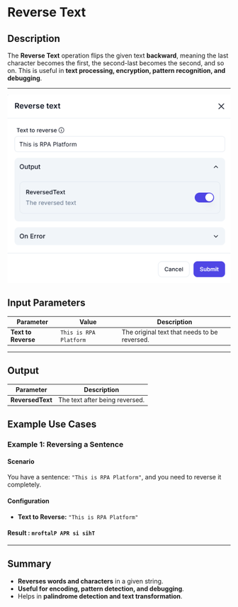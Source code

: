 # **Reverse Text**

## **Description**

The **Reverse Text** operation flips the given text **backward**, meaning the last character becomes the first, the second-last becomes the second, and so on. This is useful in **text processing, encryption, pattern recognition, and debugging**.

---

![alt text](../../assests/data-transformation/assests%20text-action/reverse-text.png)

## **Input Parameters**

| Parameter         | Value                        | Description |
|------------------|----------------------------|-------------|
| **Text to Reverse** | `This is RPA Platform`   | The original text that needs to be reversed. |

---

## **Output**

| Parameter      | Description |
|---------------|-------------|
| **ReversedText** | The text after being reversed. |


## **Example Use Cases**

### **Example 1: Reversing a Sentence**

#### **Scenario**

You have a sentence: `"This is RPA Platform"`, and you need to reverse it completely.

#### **Configuration**

- **Text to Reverse:** `"This is RPA Platform"`

#### **Result :** `mroftalP APR si sihT`

---

## **Summary**

- **Reverses words and characters** in a given string.
- **Useful for encoding, pattern detection, and debugging**.
- Helps in **palindrome detection and text transformation**.
